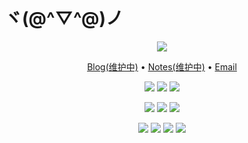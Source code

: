 # ヾ(@^▽^@)ノ

<p align='center'>
   <img src="https://github-readme-stats.vercel.app/api?username=sunyufei&show_icons=true&hide=contribs" />
</p>

<p align='center'>
   <a href='https://blog.sunyufei.ml'>Blog(维护中)</a>
   •
   <a href='https://sunyufei.github.io'>Notes(维护中)</a>
   •
   <a href='mailto:sunyufei963@qq.com'>Email</a>
</p>

<p align="center">
   <img src='https://img.shields.io/badge/Spring%20Boot-%236DB33F?style=flat&logo=springboot&logoColor=white' />
   <img src='https://img.shields.io/badge/Astro-%23BC52EE?style=flat&logo=astro&logoColor=white' />
   <img src='https://img.shields.io/badge/VitePress-%2342b883?style=flat&logo=vuedotjs&logoColor=white' />
</p>

<p align='center'>
   <img src='https://img.shields.io/badge/IntelliJ%20IDEA-%23FE4F63?style=flat&logo=intellijidea&logoColor=white' />
   <img src='https://img.shields.io/badge/VSCode-%23007ACC?style=flat&logo=visualstudiocode&logoColor=white' />
   <img src='https://img.shields.io/badge/NeoVim-%2357A143?style=flat&logo=neovim&logoColor=white' />
</p>

<p align='center'>
   <img src='https://img.shields.io/badge/GitHub-%23181717?style=flat&logo=github&logoColor=white' />
   <img src='https://img.shields.io/badge/Netlify-%2305BDBA?style=flat&logo=netlify&logoColor=white' />
   <img src='https://img.shields.io/badge/Vercel-%23000000?style=flat&logo=vercel&logoColor=white' />
   <img src='https://img.shields.io/badge/Cloudflare-%23f38020?style=flat&logo=cloudflare&logoColor=white' />
</p>
<!--
<p align='center'>
   <img src='https://img.shields.io/badge/Harmony%20OS-%23ff0000?style=flat&logo=huawei&logoColor=white' />
   <img src='https://img.shields.io/badge/macOS-%23000000?style=flat&logo=apple&logoColor=white' />
   <img src='https://img.shields.io/badge/Windows-%230078d6?style=flat&logo=windows&logoColor=white' />
</p>
-->
